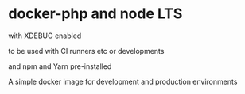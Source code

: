 # docker-php and node LTS
with XDEBUG enabled

to be used with CI runners etc or developments

and
npm and Yarn pre-installed

A simple docker image for development and production environments


